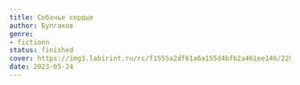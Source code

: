 ```yaml
---
title: Собачье сердце
author: Булгаков
genre:
- fictionn
status: finished
cover: https://img3.labirint.ru/rc/f1555a2df61a6a155d4bfb2a461ee146/220x340q80/books70/690049/cover.jpg?1564200394
date: 2023-05-24
---
```


